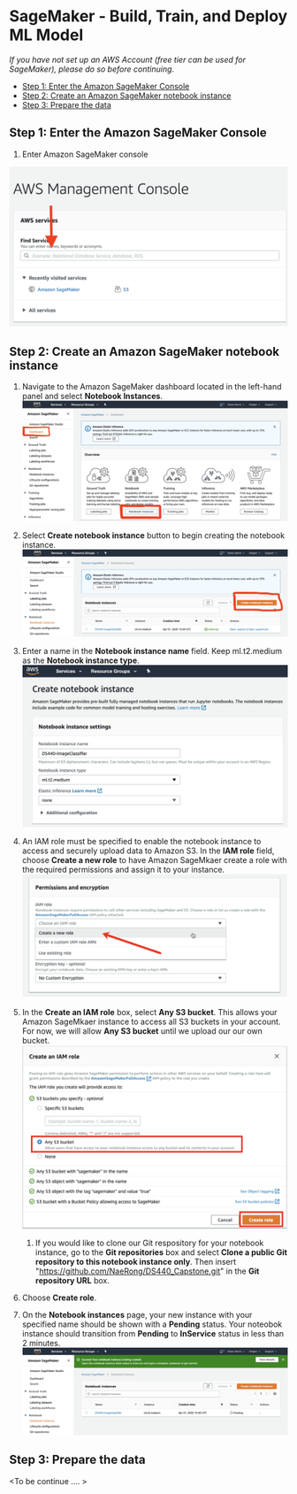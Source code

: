 # SageMaker - Build, Train, and Deploy ML Model

*If you have not set up an AWS Account (free tier can be used for SageMaker), please do so before continuing*.

- [Step 1: Enter the Amazon SageMaker Console](#step-1-enter-the-amazon-sagemaker-console)
- [Step 2: Create an Amazon SageMaker notebook instance](#step-2-create-an-amazon-sagemaker-notebook-instance)
- [Step 3: Prepare the data](#step-3-prepare-the-data)

## Step 1: Enter the Amazon SageMaker Console

1. Enter Amazon SageMaker console

![img](https://github.com/NaeRong/DS440_Capstone/blob/master/Images/sagemaker1.png)

## Step 2: Create an Amazon SageMaker notebook instance

1. Navigate to the Amazon SageMaker dashboard located in the left-hand panel and select **Notebook Instances**.
![img](https://github.com/NaeRong/DS440_Capstone/blob/master/Images/sagemaker2.png)

2. Select **Create notebook instance** button to begin creating the notebook instance.
![img](https://github.com/NaeRong/DS440_Capstone/blob/master/Images/sagemaker3.png)

3. Enter a name in the **Notebook instance name** field.  Keep ml.t2.medium as the **Notebook instance type**.
![img](https://github.com/NaeRong/DS440_Capstone/blob/master/Images/sagemaker4.png)

4. An IAM role must be specified to enable the notebook instance to access and securely upload data to Amazon S3.  In the **IAM role** field, choose **Create a new role** to have Amazon SageMkaer create a role with the required permissions and assign it to your instance.
![img](https://github.com/NaeRong/DS440_Capstone/blob/master/Images/sagemaker5.png)

5. In the **Create an IAM role** box, select **Any S3 bucket**.  This allows your Amazon SageMkaer instance to access all S3 buckets in your account.  For now, we will allow **Any S3 bucket** until we upload our our own bucket.
![img](https://github.com/NaeRong/DS440_Capstone/blob/master/Images/sagemaker6.png)

   1. If you would like to clone our Git respository for your notebook instance, go to the **Git repositories** box and select **Clone a public Git repository to this notebook instance only**.  Then insert "https://github.com/NaeRong/DS440_Capstone.git" in the **Git repository URL** box.
6. Choose **Create role**.
7. On the **Notebook instances** page, your new instance with your specified name should be shown with a **Pending** status.  Your noteobok instance should transition from **Pending** to **InService** status in less than 2 minutes.
![img](https://github.com/NaeRong/DS440_Capstone/blob/master/Images/sagemaker7.png)

## Step 3: Prepare the data
<To be continue .... >
